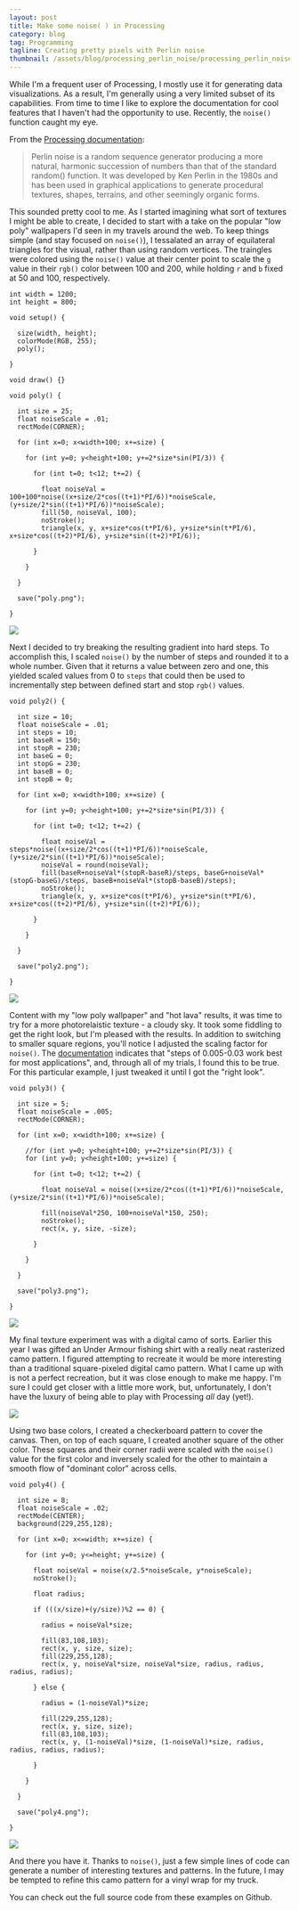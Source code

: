 ```yaml
---
layout: post
title: Make some noise( ) in Processing
category: blog
tag: Programming
tagline: Creating pretty pixels with Perlin noise
thumbnail: /assets/blog/processing_perlin_noise/processing_perlin_noise-3.png
---
```


While I'm a frequent user of Processing, I mostly use it for generating data visualizations. As a result, I'm generally using a very limited subset of its capabilities. From time to time I like to explore the documentation for cool features that I haven't had the opportunity to use. Recently, the `noise()` function caught my eye.

From the [Processing documentation](https://processing.org/reference/noise_.html):

> Perlin noise is a random sequence generator producing a more natural, harmonic succession of numbers than that of the standard random() function. It was developed by Ken Perlin in the 1980s and has been used in graphical applications to generate procedural textures, shapes, terrains, and other seemingly organic forms.

This sounded pretty cool to me. As I started imagining what sort of textures I might be able to create, I decided to start with a take on the popular "low poly" wallpapers I'd seen in my travels around the web. To keep things simple (and stay focused on `noise()`), I tessalated an array of equilateral triangles for the visual, rather than using random vertices. The traingles were colored using the `noise()` value at their center point to scale the `g` value in their `rgb()` color between 100 and 200, while holding `r` and `b` fixed at 50 and 100, respectively.

	int width = 1200;
	int height = 800;

	void setup() {

	  size(width, height);
	  colorMode(RGB, 255);
	  poly();

	}

	void draw() {}

	void poly() {

	  int size = 25;
	  float noiseScale = .01;
	  rectMode(CORNER);

	  for (int x=0; x<width+100; x+=size) {

	    for (int y=0; y<height+100; y+=2*size*sin(PI/3)) {

	      for (int t=0; t<12; t+=2) {

	        float noiseVal = 100+100*noise((x+size/2*cos((t+1)*PI/6))*noiseScale, (y+size/2*sin((t+1)*PI/6))*noiseScale);
	        fill(50, noiseVal, 100);
	        noStroke();
	        triangle(x, y, x+size*cos(t*PI/6), y+size*sin(t*PI/6), x+size*cos((t+2)*PI/6), y+size*sin((t+2)*PI/6));

	      }

	    }

	  }

	  save("poly.png");

	}

![](/assets/blog/processing_perlin_noise/processing_perlin_noise-1.png)

Next I decided to try breaking the resulting gradient into hard steps. To accomplish this, I scaled `noise()` by the number of steps and rounded it to a whole number. Given that it returns a value between zero and one, this yielded scaled values from 0 to `steps` that could then be used to incrementally step between defined start and stop `rgb()` values.

	void poly2() {

	  int size = 10;
	  float noiseScale = .01;
	  int steps = 10;
	  int baseR = 150;
	  int stopR = 230;
	  int baseG = 0;
	  int stopG = 230;
	  int baseB = 0;
	  int stopB = 0;

	  for (int x=0; x<width+100; x+=size) {

	    for (int y=0; y<height+100; y+=2*size*sin(PI/3)) {

	      for (int t=0; t<12; t+=2) {

	        float noiseVal = steps*noise((x+size/2*cos((t+1)*PI/6))*noiseScale, (y+size/2*sin((t+1)*PI/6))*noiseScale);
	        noiseVal = round(noiseVal);
	        fill(baseR+noiseVal*(stopR-baseR)/steps, baseG+noiseVal*(stopG-baseG)/steps, baseB+noiseVal*(stopB-baseB)/steps);
	        noStroke();
	        triangle(x, y, x+size*cos(t*PI/6), y+size*sin(t*PI/6), x+size*cos((t+2)*PI/6), y+size*sin((t+2)*PI/6));

	      }

	    }

	  }

	  save("poly2.png");

	}

![](/assets/blog/processing_perlin_noise/processing_perlin_noise-2.png)

Content with my "low poly wallpaper" and "hot lava" results, it was time to try for a more photorelaistic texture - a cloudy sky. It took some fiddling to get the right look, but I'm pleased with the results. In addition to switching to smaller square regions, you'll notice I adjusted the scaling factor for `noise()`. The [documentation](https://processing.org/reference/noise_.html) indicates that "steps of 0.005-0.03 work best for most applications", and, through all of my trials, I found this to be true. For this particular example, I just tweaked it until I got the "right look".

	void poly3() {

	  int size = 5;
	  float noiseScale = .005;
	  rectMode(CORNER);

	  for (int x=0; x<width+100; x+=size) {

	    //for (int y=0; y<height+100; y+=2*size*sin(PI/3)) {
	    for (int y=0; y<height+100; y+=size) {

	      for (int t=0; t<12; t+=2) {

	        float noiseVal = noise((x+size/2*cos((t+1)*PI/6))*noiseScale, (y+size/2*sin((t+1)*PI/6))*noiseScale);

	        fill(noiseVal*250, 100+noiseVal*150, 250);
	        noStroke();
	        rect(x, y, size, -size);

	      }

	    }

	  }

	  save("poly3.png");

	}

![](/assets/blog/processing_perlin_noise/processing_perlin_noise-3.png)

My final texture experiment was with a digital camo of sorts. Earlier this year I was gifted an Under Armour fishing shirt with a really neat rasterized camo pattern. I figured attempting to recreate it would be more interesting than a traditional square-pixeled digital camo pattern. What I came up with is not a perfect recreation, but it was close enough to make me happy. I'm sure I could get closer with a little more work, but, unfortunately, I don't have the luxury of being able to play with Processing *all* day (yet!).

![](/assets/blog/processing_perlin_noise/processing_perlin_noise-4.png)

Using two base colors, I created a checkerboard pattern to cover the canvas. Then, on top of each square, I created another square of the other color. These squares and their corner radii were scaled with the `noise()` value for the first color and inversely scaled for the other to maintain a smooth flow of "dominant color" across cells.

	void poly4() {

	  int size = 8;
	  float noiseScale = .02;
	  rectMode(CENTER);
	  background(229,255,128);

	  for (int x=0; x<=width; x+=size) {

	    for (int y=0; y<=height; y+=size) {

	      float noiseVal = noise(x/2.5*noiseScale, y*noiseScale);
	      noStroke();

	      float radius;

	      if (((x/size)+(y/size))%2 == 0) {

	        radius = noiseVal*size;

	        fill(83,108,103);
	        rect(x, y, size, size);
	        fill(229,255,128);
	        rect(x, y, noiseVal*size, noiseVal*size, radius, radius, radius, radius);

	      } else {

	        radius = (1-noiseVal)*size;

	        fill(229,255,128);
	        rect(x, y, size, size);
	        fill(83,108,103);
	        rect(x, y, (1-noiseVal)*size, (1-noiseVal)*size, radius, radius, radius, radius);

	      }

	    }

	  }

	  save("poly4.png");

	}

![](/assets/blog/processing_perlin_noise/processing_perlin_noise-5.png)

And there you have it. Thanks to `noise()`, just a few simple lines of code can generate a number of interesting textures and patterns. In the future, I may be tempted to refine this camo pattern for a vinyl wrap for my truck.

You can check out the full source code from these examples on Github.
